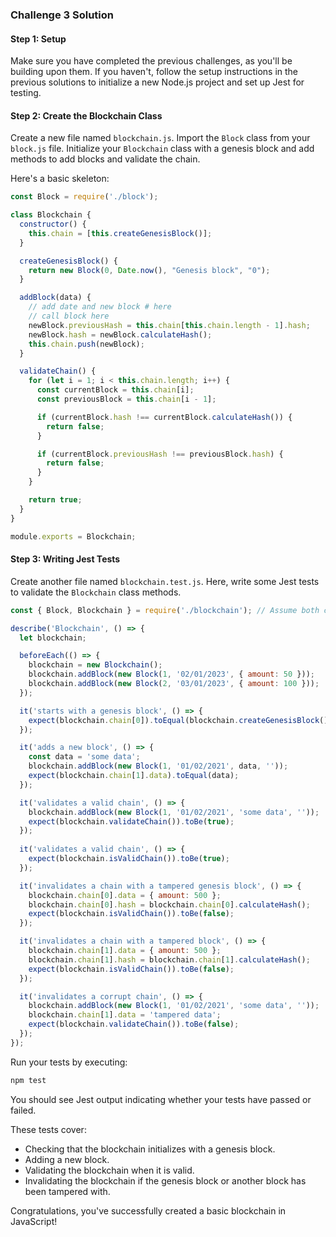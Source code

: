 ### Challenge 3 Solution
#### Step 1: Setup
Make sure you have completed the previous challenges, as you'll be building upon them. If you haven't, follow the setup instructions in the previous solutions to initialize a new Node.js project and set up Jest for testing.

#### Step 2: Create the Blockchain Class

Create a new file named `blockchain.js`. Import the `Block` class from your `block.js` file. Initialize your `Blockchain` class with a genesis block and add methods to add blocks and validate the chain.

Here's a basic skeleton:

```javascript
const Block = require('./block');

class Blockchain {
  constructor() {
    this.chain = [this.createGenesisBlock()];
  }

  createGenesisBlock() {
    return new Block(0, Date.now(), "Genesis block", "0");
  }

  addBlock(data) {
    // add date and new block # here
    // call block here
    newBlock.previousHash = this.chain[this.chain.length - 1].hash;
    newBlock.hash = newBlock.calculateHash();
    this.chain.push(newBlock);
  }

  validateChain() {
    for (let i = 1; i < this.chain.length; i++) {
      const currentBlock = this.chain[i];
      const previousBlock = this.chain[i - 1];

      if (currentBlock.hash !== currentBlock.calculateHash()) {
        return false;
      }

      if (currentBlock.previousHash !== previousBlock.hash) {
        return false;
      }
    }

    return true;
  }
}

module.exports = Blockchain;
```

#### Step 3: Writing Jest Tests

Create another file named `blockchain.test.js`. Here, write some Jest tests to validate the `Blockchain` class methods.

```javascript
const { Block, Blockchain } = require('./blockchain'); // Assume both classes are exported from blockchain.js

describe('Blockchain', () => {
  let blockchain;

  beforeEach(() => {
    blockchain = new Blockchain();
    blockchain.addBlock(new Block(1, '02/01/2023', { amount: 50 }));
    blockchain.addBlock(new Block(2, '03/01/2023', { amount: 100 }));
  });

  it('starts with a genesis block', () => {
    expect(blockchain.chain[0]).toEqual(blockchain.createGenesisBlock());
  });

  it('adds a new block', () => {
    const data = 'some data';
    blockchain.addBlock(new Block(1, '01/02/2021', data, ''));
    expect(blockchain.chain[1].data).toEqual(data);
  });

  it('validates a valid chain', () => {
    blockchain.addBlock(new Block(1, '01/02/2021', 'some data', ''));
    expect(blockchain.validateChain()).toBe(true);
  });
  
  it('validates a valid chain', () => {
    expect(blockchain.isValidChain()).toBe(true);
  });

  it('invalidates a chain with a tampered genesis block', () => {
    blockchain.chain[0].data = { amount: 500 };
    blockchain.chain[0].hash = blockchain.chain[0].calculateHash();
    expect(blockchain.isValidChain()).toBe(false);
  });

  it('invalidates a chain with a tampered block', () => {
    blockchain.chain[1].data = { amount: 500 };
    blockchain.chain[1].hash = blockchain.chain[1].calculateHash();
    expect(blockchain.isValidChain()).toBe(false);
  });

  it('invalidates a corrupt chain', () => {
    blockchain.addBlock(new Block(1, '01/02/2021', 'some data', ''));
    blockchain.chain[1].data = 'tampered data';
    expect(blockchain.validateChain()).toBe(false);
  });
});
```

Run your tests by executing:

```bash
npm test
```

You should see Jest output indicating whether your tests have passed or failed.

These tests cover:

- Checking that the blockchain initializes with a genesis block.
- Adding a new block.
- Validating the blockchain when it is valid.
- Invalidating the blockchain if the genesis block or another block has been tampered with.

Congratulations, you've successfully created a basic blockchain in JavaScript!